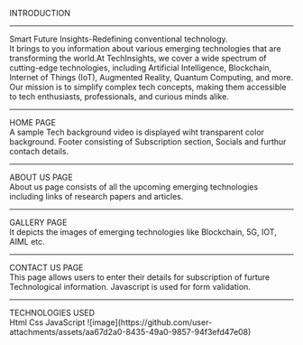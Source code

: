 INTRODUCTION
<hr>
Smart Future Insights-Redefining conventional technology. <br>It brings to you information about various emerging technologies that are transforming the world.At TechInsights, we cover a wide spectrum of cutting-edge technologies, including Artificial Intelligence, Blockchain, Internet of Things (IoT), Augmented Reality, Quantum Computing, and more. Our mission is to simplify complex tech concepts, making them accessible to tech enthusiasts, professionals, and curious minds alike.
<br>
<hr>
HOME PAGE
<BR>
A sample Tech background video is displayed wiht transparent color background. Footer consisting of Subscription section, Socials and furthur contach details.
<br><hr>
ABOUT US PAGE
<br>
About us page consists of all the upcoming emerging technologies including links of research papers and articles.
<br><hr>
GALLERY PAGE
<br>
It depicts the images of emerging technologies like Blockchain, 5G, IOT, AIML etc.
<br><hr>
CONTACT US PAGE
<br>
This page allows users to enter their details for subscription of furture Technological information. Javascript is used for form validation.
<br><hr>
TECHNOLOGIES USED
<br>
Html
Css
JavaScript
![image](https://github.com/user-attachments/assets/aa67d2a0-8435-49a0-9857-94f3efd47e08)


